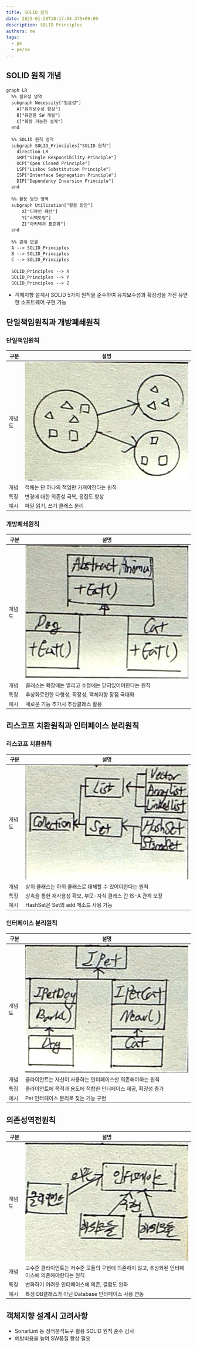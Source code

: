 ```yaml
---
title: SOLID 원칙
date: 2025-01-28T18:17:54.375+09:00
description: SOLID Principles
authors: me
tags:
  - pe
  - pe/sw
---
```


## SOLID 원칙 개념

```mermaid
graph LR
  %% 필요성 영역
  subgraph Necessity["필요성"]
    A["유지보수성 향상"]
    B["유연한 SW 개발"]
    C["확장 가능한 설계"]
  end

  %% SOLID 원칙 영역
  subgraph SOLID_Principles["SOLID 원칙"]
    direction LR
    SRP["Single Responsibility Principle"]
    OCP["Open Closed Principle"]
    LSP["Liskov Substitution Principle"]
    ISP["Interface Segregation Principle"]
    DIP["Dependency Inversion Principle"]
  end

  %% 활용 방안 영역
  subgraph Utilization["활용 방안"]
      X["디자인 패턴"]
      Y["리팩토링"]
      Z["아키텍처 표준화"]
  end

  %% 관계 연결
  A --> SOLID_Principles
  B --> SOLID_Principles
  C --> SOLID_Principles

  SOLID_Principles --> X
  SOLID_Principles --> Y
  SOLID_Principles --> Z
```

- 객체지향 설계시 SOLID 5가지 원칙을 준수하여 유지보수성과 확장성을 가진 유연한 소프트웨어 구현 가능

## 단일책임원칙과 개방폐쇄원칙

### 단일책임원칙

| 구분 | 설명 |
| --- | --- |
| 개념도 | ![srp](./assets/srp.jpg) |
| 개념 | 객체는 단 하나의 책임만 가져야한다는 원칙 |
| 특징 | 변경에 대한 의존성 극복, 응집도 향상 |
| 예시 | 파일 읽기, 쓰기 클래스 분리 |

### 개방폐쇄원칙

| 구분 | 설명 |
| --- | --- |
| 개념도 | ![ocp](./assets/ocp.jpg) |
| 개념 | 클래스는 확장에는 열리고 수정에는 닫혀있어야한다는 원칙 |
| 특징 | 추상화로인한 다형성, 확장성, 객체지향 장점 극대화 |
| 예시 | 새로운 기능 추가시 추상클래스 활용 |

## 리스코프 치환원칙과 인터페이스 분리원칙

### 리스코프 치환원칙

| 구분 | 설명 |
| --- | --- |
| 개념도 | ![lsp](./assets/lsp.jpg) |
| 개념 | 상위 클래스는 하위 클래스로 대체할 수 있어야한다는 원칙 |
| 특징 | 상속을 통한 재사용성 확보, 부모-자식 클래스 간 IS-A 관계 보장 |
| 예시 | HashSet은 Set의 add 메소드 사용 가능 |

### 인터페이스 분리원칙

| 구분 | 설명 |
| --- | --- |
| 개념도 | ![isp](./assets/isp.jpg) |
| 개념 | 클라이언트는 자신이 사용하는 인터페이스만 의존해야하는 원칙 |
| 특징 | 클라이언트에 목적과 용도에 적합한 인터페이스 제공, 확장성 증가 |
| 예시 | Pet 인터페이스 분리로 짖는 기능 구현 |

## 의존성역전원칙

| 구분 | 설명 |
| --- | --- |
| 개념도 | ![dip](./assets/dip.jpg) |
| 개념 | 고수준 클라이언트는 저수준 모듈의 구현에 의존하지 않고, 추상화된 인터페이스에 의존해야한다는 원칙 |
| 특징 | 변화하기 어려운 인터페이스에 의존, 결합도 완화 |
| 예시 | 특정 DB클래스가 아닌 Database 인터페이스 사용 연동 |

## 객체지향 설계시 고려사항

- SonarLint 등 정적분석도구 활용 SOLID 원칙 준수 감사
- 예방비용을 높여 SW품질 향상 필요
